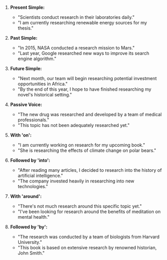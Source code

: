 1. **Present Simple:**
   - "Scientists conduct research in their laboratories daily."
   - "I am currently researching renewable energy sources for my thesis."

2. **Past Simple:**
   - "In 2015, NASA conducted a research mission to Mars."
   - "Last year, Google researched new ways to improve its search engine algorithm."

3. **Future Simple:**
   - "Next month, our team will begin researching potential investment opportunities in Africa."
   - "By the end of this year, I hope to have finished researching my novel's historical setting."

4. **Passive Voice:**
   - "The new drug was researched and developed by a team of medical professionals."
   - "This topic has not been adequately researched yet."

5. **With 'on':**
   - "I am currently working on research for my upcoming book."
   - "She is researching the effects of climate change on polar bears."

6. **Followed by 'into':**
   - "After reading many articles, I decided to research into the history of artificial intelligence."
   - "The company invested heavily in researching into new technologies."

7. **With 'around':**
   - "There's not much research around this specific topic yet."
   - "I've been looking for research around the benefits of meditation on mental health."

8. **Followed by 'by':**
   - "The research was conducted by a team of biologists from Harvard University."
   - "This book is based on extensive research by renowned historian, John Smith."